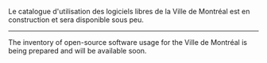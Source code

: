 Le catalogue d'utilisation des logiciels libres de la Ville de Montréal est en construction et sera disponible sous peu.

---

The inventory of open-source software usage for the Ville de Montréal is being prepared and will be available soon.
